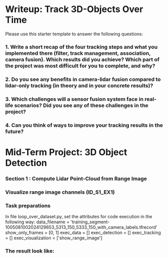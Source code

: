 # Writeup: Track 3D-Objects Over Time

Please use this starter template to answer the following questions:

### 1. Write a short recap of the four tracking steps and what you implemented there (filter, track management, association, camera fusion). Which results did you achieve? Which part of the project was most difficult for you to complete, and why?


### 2. Do you see any benefits in camera-lidar fusion compared to lidar-only tracking (in theory and in your concrete results)? 


### 3. Which challenges will a sensor fusion system face in real-life scenarios? Did you see any of these challenges in the project?


### 4. Can you think of ways to improve your tracking results in the future?

# Mid-Term Project: 3D Object Detection

### Section 1 : Compute Lidar Point-Cloud from Range Image

### Visualize range image channels (ID_S1_EX1)
### Task preparations
In file loop_over_dataset.py, set the attributes for code execution in the following way:
data_filename = 'training_segment-1005081002024129653_5313_150_5333_150_with_camera_labels.tfrecord'
show_only_frames = [0, 1]
exec_data = []
exec_detection = []
exec_tracking = []
exec_visualization = ['show_range_image']

### The result look like:
